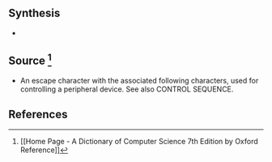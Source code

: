 ## Synthesis
- 
## Source [^1]
- An escape character with the associated following characters, used for controlling a peripheral device. See also CONTROL SEQUENCE.
## References

[^1]: [[Home Page - A Dictionary of Computer Science 7th Edition by Oxford Reference]]